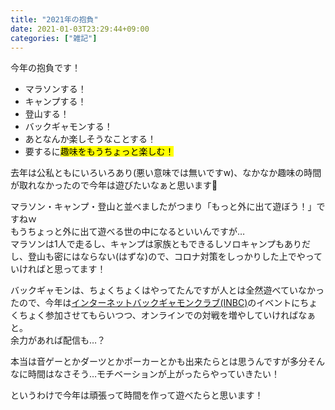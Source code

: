 ```yaml
---
title: "2021年の抱負"
date: 2021-01-03T23:29:44+09:00
categories: ["雑記"]
---
```


今年の抱負です！

<!--more-->

- マラソンする！
- キャンプする！
- 登山する！
- バックギャモンする！
- あとなんか楽しそうなことする！
- 要するに<mark>趣味をもうちょっと楽しむ！</mark>

去年は公私ともにいろいろあり(悪い意味では無いですw)、なかなか趣味の時間が取れなかったので今年は遊びたいなぁと思います💪

マラソン・キャンプ・登山と並べましたがつまり「もっと外に出て遊ぼう！」ですねｗ  
もうちょっと外に出て遊べる世の中になるといいんですが…  
マラソンは1人で走るし、キャンプは家族ともできるしソロキャンプもありだし、登山も密にはならない(はずな)ので、コロナ対策をしっかりした上でやっていければと思ってます！

バックギャモンは、ちょくちょくはやってたんですが人とは全然遊べていなかったので、今年は[インターネットバックギャモンクラブ(INBC)](https://inbcgammon.wiki.fc2.com/)のイベントにちょくちょく参加させてもらいつつ、オンラインでの対戦を増やしていければなぁと。  
余力があれば配信も…？

本当は音ゲーとかダーツとかポーカーとかも出来たらとは思うんですが多分そんなに時間はなさそう…モチベーションが上がったらやっていきたい！

というわけで今年は頑張って時間を作って遊べたらと思います！